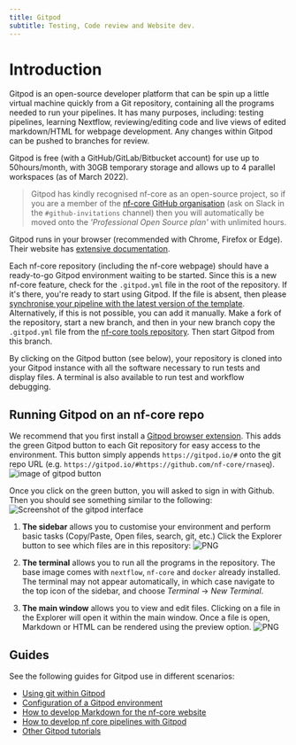 ```yaml
---
title: Gitpod
subtitle: Testing, Code review and Website dev.
---
```


# Introduction

Gitpod is an open-source developer platform that can be spin up a little virtual machine quickly from a Git repository, containing all the programs needed to run your pipelines.
It has many purposes, including: testing pipelines, learning Nextflow, reviewing/editing code and live views of edited markdown/HTML for webpage development.
Any changes within Gitpod can be pushed to branches for review.

Gitpod is free (with a GitHub/GitLab/Bitbucket account) for use up to 50hours/month, with 30GB temporary storage and allows up to 4 parallel workspaces (as of March 2022).

> Gitpod has kindly recognised nf-core as an open-source project, so if you are a member of the [nf-core GitHub organisation](https://github.com/nf-core/) (ask on Slack in the `#github-invitations` channel) then you will automatically be moved onto the _'Professional Open Source plan'_ with unlimited hours.

Gitpod runs in your browser (recommended with Chrome, Firefox or Edge). Their website has [extensive documentation](https://www.gitpod.io/docs).

Each nf-core repository (including the nf-core webpage) should have a ready-to-go Gitpod environment waiting to be started. Since this is a new nf-core feature, check for the `.gitpod.yml` file in the root of the repository.
If it's there, you're ready to start using Gitpod.
If the file is absent, then please [synchronise your pipeline with the latest version of the template](https://nf-co.re/docs/contributing/sync).
Alternatively, if this is not possible, you can add it manually.
Make a fork of the repository, start a new branch, and then in your new branch copy the `.gitpod.yml` file from the [nf-core tools repository](https://github.com/nf-core/tools/blob/master/nf_core/pipeline-template/.gitpod.yml). Then start Gitpod from this branch.

By clicking on the Gitpod button (see below), your repository is cloned into your Gitpod instance with all the software necessary to run tests and display files. A terminal is also available to run test and workflow debugging.

## Running Gitpod on an nf-core repo

We recommend that you first install a [Gitpod browser extension](https://www.gitpod.io/docs/browser-extension).
This adds the green Gitpod button to each Git repository for easy access to the environment.
This button simply appends `https://gitpod.io/#` onto the git repo URL (e.g. `https://gitpod.io/#https://github.com/nf-core/rnaseq`).
![image of gitpod button](@assets/contributing/gitpod/gitpodbutton.png)

Once you click on the green button, you will asked to sign in with Github.
Then you should see something similar to the following:
![Screenshot of the gitpod interface](@assets/contributing/gitpod/nf-core-gitpod.png)

1. **The sidebar** allows you to customise your environment and perform basic tasks (Copy/Paste, Open files, search, git, etc.)
   Click the Explorer button to see which files are in this repository:
   ![PNG](@assets/contributing/gitpod/explorer.png)

2. **The terminal** allows you to run all the programs in the repository.
   The base image comes with `nextflow`, `nf-core` and `docker` already installed.
   The terminal may not appear automatically, in which case navigate to the top icon of the sidebar, and choose _Terminal_ → _New Terminal_.

3. **The main window** allows you to view and edit files.
   Clicking on a file in the Explorer will open it within the main window.
   Once a file is open, Markdown or HTML can be rendered using the preview option.
   ![PNG](@assets/contributing/gitpod/preview.png)

## Guides

See the following guides for Gitpod use in different scenarios:

- [Using git within Gitpod](git_in_gitpod.md)
- [Configuration of a Gitpod environment](config.md)
- [How to develop Markdown for the nf-core website](webdev.md)
- [How to develop nf core pipelines with Gitpod](nf_core_repo.md)
- [Other Gitpod tutorials](other_tutorials.md)
